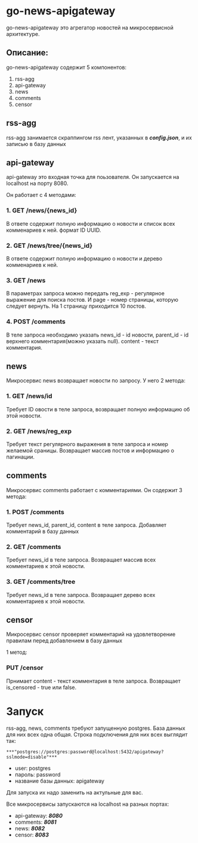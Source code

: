# go-news-apigateway

go-news-apigateway это агрегатор новостей на микросервисной архитектуре.

## Описание:
go-news-apigateway содержит 5 компонентов:
1. rss-agg
2. api-gateway
3. news
4. comments
5. censor

## rss-agg
rss-agg занимается скраппингом rss лент, указанных в ***config.json***, и их записью в базу данных

## api-gateway
api-gateway это входная точка для поьзователя. 
Он запускается на localhost на порту 8080. 

Он работает с 4 методами:
### 1. GET /news/{news_id} 
В ответе содержит полную информацию о новости и список всех комменариев к ней.
формат ID UUID.

### 2. GET /news/tree/{news_id} 
В ответе содержит полную информацию о новости и дерево комменариев к ней.

### 3. GET /news
В параметрах запроса можно передать reg_exp - регулярное выражение для поиска постов.
И page - номер страницы, которую следует вернуть.
На 1 страницу приходится 10 постов.

### 4. POST /comments
В теле запроса необходимо указать news_id - id новости,
parent_id - id верхнего комментария(можно указать null).
content - текст комментария.

## news
Микросервис news возвращает новости по запросу.
У него 2 метода:

### 1. GET /news/id
Требует ID овости в теле запроса, возвращает полную информацию об этой новости.
### 2. GET /news/reg_exp
Требует текст регулярного выражения в теле запроса и номер желаемой сраницы. 
Возвращает массив постов и информацию о пагинации.

## comments
Микросервис comments работает с комментариями. Он содержит 3 метода:
### 1. POST /comments 
Требует news_id, parent_id, content в теле запроса.
Добавляет комментарий в базу данных
### 2. GET /comments
Требует news_id в теле запроса. Возвращает массив всех комментариев к этой новости.
### 3. GET /comments/tree 
Требует news_id в теле запроса. Возвращает дерево всех комментариев к этой новости.

## censor
Микросервис censor проверяет комментарий на удовлетворение правилам 
перед добавлением в базу данных

1 метод:
### PUT /censor
Прнимает content - текст комментария в теле запроса.
Возвращает is_censored - true или false.


# Запуск
rss-agg,  news, comments требуют запущенную postgres.
База данных для них всех одна общая.
Строка подключения для них всех выглядит так:
```
***"postgres://postgres:password@localhost:5432/apigateway?sslmode=disable"***
```
- user: postgres
- пароль: password
- название базы данных: apigateway

Для запуска их надо заменить на актульные для вас. 

Все микросервисы запускаются на localhost на разных портах:
- api-gateway: ***8080***
- comments: ***8081***
- news: ***8082***
- censor: ***8083***